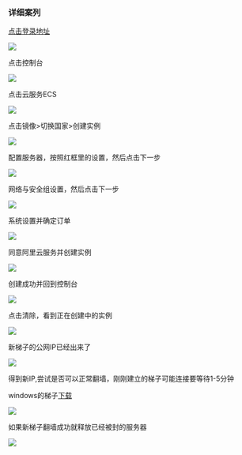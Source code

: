 ### 详细案列

[点击登录地址](https://account.aliyun.com/login/qr_login.htm)

![](https://cd-github.oss-cn-chengdu.aliyuncs.com/scientific_internet_access/img/aliyun/101.jpg)

点击控制台

![](https://cd-github.oss-cn-chengdu.aliyuncs.com/scientific_internet_access/img/aliyun/102.jpg)

点击云服务ECS

![](https://cd-github.oss-cn-chengdu.aliyuncs.com/scientific_internet_access/img/aliyun/103.jpg)

点击镜像>切换国家>创建实例

![](https://cd-github.oss-cn-chengdu.aliyuncs.com/scientific_internet_access/img/aliyun/104.jpg)

配置服务器，按照红框里的设置，然后点击下一步

![](https://cd-github.oss-cn-chengdu.aliyuncs.com/scientific_internet_access/img/aliyun/105.jpg)

网络与安全组设置，然后点击下一步

![](https://cd-github.oss-cn-chengdu.aliyuncs.com/scientific_internet_access/img/aliyun/106.jpg)

系统设置并确定订单

![](https://cd-github.oss-cn-chengdu.aliyuncs.com/scientific_internet_access/img/aliyun/107.jpg)

同意阿里云服务并创建实例

![](https://cd-github.oss-cn-chengdu.aliyuncs.com/scientific_internet_access/img/aliyun/108.jpg)

创建成功并回到控制台

![](https://cd-github.oss-cn-chengdu.aliyuncs.com/scientific_internet_access/img/aliyun/109.jpg)

点击清除，看到正在创建中的实例

![](https://cd-github.oss-cn-chengdu.aliyuncs.com/scientific_internet_access/img/aliyun/110.jpg)

新梯子的公网IP已经出来了

![](https://cd-github.oss-cn-chengdu.aliyuncs.com/scientific_internet_access/img/aliyun/111.jpg)

得到新IP,尝试是否可以正常翻墙，刚刚建立的梯子可能连接要等待1-5分钟

windows的梯子[下载](https://github.com/shadowsocks/shadowsocks-windows/wiki/Shadowsocks-Windows-%E4%BD%BF%E7%94%A8%E8%AF%B4%E6%98%8E)

![](https://cd-github.oss-cn-chengdu.aliyuncs.com/scientific_internet_access/img/aliyun/113.jpg)


如果新梯子翻墙成功就释放已经被封的服务器

![](https://cd-github.oss-cn-chengdu.aliyuncs.com/scientific_internet_access/img/aliyun/112.jpg)






